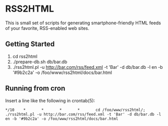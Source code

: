 RSS2HTML
========
This is small set of scripts for generating smartphone-friendly HTML
feeds of your favorite, RSS-enabled web sites.

Getting Started
---------------
1. cd rss2html
2. ./prepare-db.sh db/bar.db
3. ./rss2html.pl -u http://bar.com/rss/feed.xml -t 'Bar' -d db/bar.db -l en -b '#9b2c2a' -o /foo/www/rss2html/docs/bar.html

Running from cron
-----------------
Insert a line like the following in crontab(5):

    */10    *       *       *       *       cd /foo/www/rss2html/; ./rss2html.pl -u http://bar.com/rss/feed.xml -t 'Bar' -d db/bar.db -l en -b '#9b2c2a' -o /foo/www/rss2html/docs/bar.html
